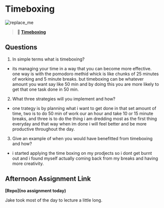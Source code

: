 # Timeboxing

![replace_me](https://codeworks.blob.core.windows.net/public/assets/img/illustrations/placeholder.svg)
> **📖 [Timeboxing](https://codeworksacademy.com/fs-student-guide/resources/wk5/03-Timeboxing)**

## Questions

1. In simple terms what is timeboxing?

- its managing your time in a way that you can become more effective. one way is with the pomodoro methid whick is like chunks of 25 minutes of working and 5 minute breaks. but timeboxing can be whatever amount you want say like 50 min and by doing this you are more likely to get that one task done in 50 min.

2. What three strategies will you implement and how?

- one trategy is by planning what i want to get done in that set amount of time, two is to do 50 min of work our an hour and take 10 or 15 minute breaks, and three is to do the thing i am dredding most as the first thing everyday and that way when im done i will feel better and be more productive throughout the day.

3. Give an example of when you would have benefitted from timeboxing and how? 

- i started applying the time boxing on my prodjects so i dont get burnt out and i found myself actually coming back from my breaks and having more creativity.
## Afternoon Assignment Link

**[Repo](no assignment today)**

Jake took most of the day to lecture a little long.
